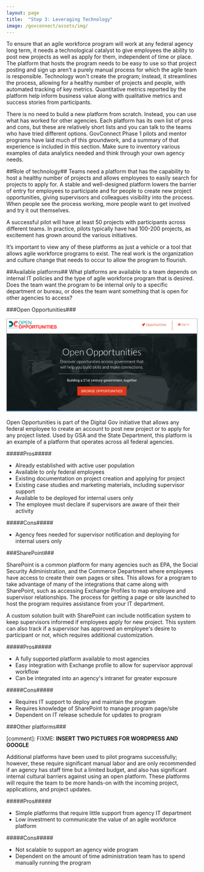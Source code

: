 ```yaml
---
layout: page
title:  "Step 3: Leveraging Technology"
image: /govconnect/assets/img/
---
```

To ensure that an agile workforce program will work at any federal agency long term, it needs a technological catalyst to give employees the ability to post new projects as well as apply for them, independent of time or place. The platform that hosts the program needs to be easy to use so that project posting and sign up aren’t a purely manual process for which the agile team is responsible. Technology won't create the program; instead, it streamlines the process, allowing for a healthy number of projects and people, with automated tracking of key metrics. Quantitative metrics reported by the platform help inform business value along with qualitative metrics and success stories from participants.

There is no need to build a new platform from scratch. Instead, you can use what has worked for other agencies. Each platform has its own list of pros and cons, but these are relatively short lists and you can talk to the teams who have tried different options. GovConnect Phase 1 pilots and mentor programs have laid much of this groundwork, and a summary of that experience is included in this section. Make sure to inventory various examples of data analytics needed and think through your own agency needs.

##Role of technology##
Teams need a platform that has the capability to host a healthy number of projects and allows employees to easily search for projects to apply for. A stable and well-designed platform lowers the barrier of entry for employees to participate and for people to create new project opportunities, giving supervisors and colleagues visibility into the process. When people see the process working, more people want to get involved and try it out themselves.

A successful pilot will have at least 50 projects with participants across different teams. In practice, pilots typically have had 100-200 projects, as excitement has grown around the various initiatives.

It’s important to view any of these platforms as just a vehicle or a tool that allows agile workforce programs to exist. The real work is the organization and culture change that needs to occur to allow the program to flourish.

##Available platforms##
What platforms are available to a team depends on internal IT policies and the type of agile workforce program that is desired. Does the team want the program to be internal only to a specific department or bureau, or does the team want something that is open for other agencies to access?

###Open Opportunities###

![A screenshot of part of Open Opportunities page](/assets/img/OpenOpps_Headline.png)

Open Opportunities is part of the Digital Gov initiative that allows any federal employee to create an account to post new project or to apply for any project listed. Used by GSA and the State Department, this platform is an example of a platform that operates across all federal agencies.

#####Pros#####
* Already established with active user population
* Available to only federal employees
* Existing documentation on project creation and applying for project
* Existing case studies and marketing materials, including supervisor support
* Available to be deployed for internal users only
* The employee must declare if  supervisors are aware of their their activity

#####Cons#####
* Agency fees needed for supervisor notification and deploying for internal users only

###SharePoint###

SharePoint is a common platform for many agencies such as EPA, the Social Security Administration, and the Commerce Department where employees have access to create their own pages or sites. This allows for a program to take advantage of many of the integrations that came along with SharePoint, such as accessing Exchange Profiles to map employee and supervisor relationships. The process for getting a page or site launched to host the program requires assistance from your IT department.

A custom solution built with SharePoint can include notification system to keep supervisors informed if employees apply for new project. This system can also track if a supervisor has approved an employee's desire to participant or not, which requires additional customization.

#####Pros#####
* A fully supported platform available to most agencies
* Easy integration with Exchange profile to allow for supervisor approval workflow
* Can be integrated into an agency's intranet for greater exposure

#####Cons#####
* Requires IT support to deploy and maintain the program
* Requires knowledge of SharePoint to manage program page/site
* Dependent on IT release schedule for updates to program

###Other platforms###

[comment]: FIXME: **INSERT TWO PICTURES FOR WORDPRESS AND GOOGLE**

Additional platforms have been used to pilot programs successfully; however, these require significant manual labor and are only recommended if an agency has staff time but a limited budget, and also has significant internal cultural barriers against using an open platform. These platforms will require the team to be more hands-on with the incoming project, applications, and project updates. 

#####Pros#####
* Simple platforms that require little support from agency IT department
* Low investment to communicate the value of an agile workforce platform

#####Cons#####
* Not scalable to support an agency wide program
* Dependent on the amount of time administration team has to spend manually running the program
